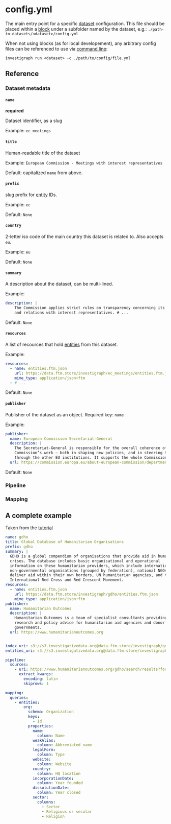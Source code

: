 # config.yml

The main entry point for a specific [dataset](../../concepts/dataset/) configuration. This file should be placed within a [block](https://docs.prefect.io/2.10.11/concepts/blocks/) under a subfolder named by the dataset, e.g.: `./path-to-datasets/<dataset>/config.yml`

When not using blocks (as for local developement), any arbitrary config files can be referenced to use via [command line](../cli/):

    investigraph run <dataset> -c ./path/to/config/file.yml

## Reference

### Dataset metadata

#### `name`

**required**

Dataset identifier, as a slug

Example: `ec_meetings`

#### `title`

Human-readable title of the dataset

Example: `European Commission - Meetings with interest representatives`

Default: capitalized `name` from above.

#### `prefix`

slug prefix for [entity](../../concepts/entity/) IDs.

Example: `ec`

Default: `None`

#### `country`

2-letter iso code of the main country this dataset is related to. Also accepts `eu`.

Example: `eu`

Default: `None`

#### `summary`

A description about the dataset, can be multi-lined.

Example:

```yaml
description: |
    The Commission applies strict rules on transparency concerning its contacts
    and relations with interest representatives. # ...
```

Default: `None`

#### `resources`

A list of recources that hold [entities](../../concepts/entity/) from this dataset.

Example:

```yaml
resources:
  - name: entities.ftm.json
    url: https://data.ftm.store/investigraph/ec_meetings/entities.ftm.json
    mime_type: application/json+ftm
  - # ...
```

Default: `None`

#### `publisher`

Publisher of the dataset as an object. Required key: `name`

Example:

```yaml
publisher:
  name: European Commission Secretariat-General
  description: |
    The Secretariat-General is responsible for the overall coherence of the
    Commission’s work – both in shaping new policies, and in steering them
    through the other EU institutions. It supports the whole Commission.
  url: https://commission.europa.eu/about-european-commission/departments-and-executive-agencies/secretariat-general_en
```

Default: `None`

### Pipeline

### Mapping

## A complete example

Taken from the [tutorial](../../tutorial/)

```yaml
name: gdho
title: Global Database of Humanitarian Organisations
prefix: gdho
summary: |
  GDHO is a global compendium of organisations that provide aid in humanitarian
  crises. The database includes basic organisational and operational
  information on these humanitarian providers, which include international
  non-governmental organisations (grouped by federation), national NGOs that
  deliver aid within their own borders, UN humanitarian agencies, and the
  International Red Cross and Red Crescent Movement.
resources:
  - name: entities.ftm.json
    url: https://data.ftm.store/investigraph/gdho/entities.ftm.json
    mime_type: application/json+ftm
publisher:
  name: Humanitarian Outcomes
  description: |
    Humanitarian Outcomes is a team of specialist consultants providing
    research and policy advice for humanitarian aid agencies and donor
    governments.
  url: https://www.humanitarianoutcomes.org


index_uri: s3://s3.investigativedata.org@data.ftm.store/investigraph/gdho/index.json
entities_uri: s3://s3.investigativedata.org@data.ftm.store/investigraph/gdho/entities.ftm.json

pipeline:
  sources:
    - uri: https://www.humanitarianoutcomes.org/gdho/search/results?format=csv
      extract_kwargs:
        encoding: latin
        skiprows: 1

mapping:
  queries:
    - entities:
        org:
          schema: Organization
          keys:
            - Id
          properties:
            name:
              column: Name
            weakAlias:
              column: Abbreviated name
            legalForm:
              column: Type
            website:
              column: Website
            country:
              column: HQ location
            incorporationDate:
              column: Year founded
            dissolutionDate:
              column: Year closed
            sector:
              columns:
                - Sector
                - Religious or secular
                - Religion
```
